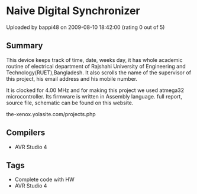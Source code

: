 # Naive Digital Synchronizer

Uploaded by bappi48 on 2009-08-10 18:42:00 (rating 0 out of 5)

## Summary

This device keeps track of time, date, weeks day, it has whole academic routine of electrical department of Rajshahi University of Engineering and Technology(RUET),Bangladesh. It also scrolls the name of the supervisor of this project, his email address and his mobile number. 


It is clocked for 4.00 MHz and for making this project we used atmega32 microcontroller. Its firmware is written in Assembly language. full report, source file, schematic can be found on this website.


the-xenox.yolasite.com/projects.php

## Compilers

- AVR Studio 4

## Tags

- Complete code with HW
- AVR Studio 4
